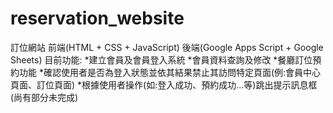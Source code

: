 # reservation_website
 訂位網站 前端(HTML + CSS + JavaScript) 後端(Google Apps Script + Google Sheets)
 目前功能:
 *建立會員及會員登入系統
 *會員資料查詢及修改
 *餐廳訂位預約功能
 *確認使用者是否為登入狀態並依其結果禁止其訪問特定頁面(例:會員中心頁面、訂位頁面)
 *根據使用者操作(如:登入成功、預約成功...等)跳出提示訊息框(尚有部分未完成)
 
